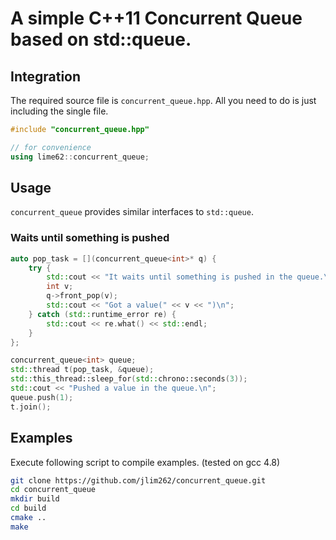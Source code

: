
# A simple C++11 Concurrent Queue based on std::queue.

## Integration

The required source file is `concurrent_queue.hpp`. All you need to do is just including the single file. 
  
```cpp
#include "concurrent_queue.hpp"

// for convenience
using lime62::concurrent_queue;
```

## Usage

`concurrent_queue` provides similar interfaces to `std::queue`. 

### Waits until something is pushed 

```cpp
auto pop_task = [](concurrent_queue<int>* q) {
    try {
        std::cout << "It waits until something is pushed in the queue.\n";
        int v;
        q->front_pop(v);
        std::cout << "Got a value(" << v << ")\n";
    } catch (std::runtime_error re) {
        std::cout << re.what() << std::endl;
    }
};

concurrent_queue<int> queue;
std::thread t(pop_task, &queue);
std::this_thread::sleep_for(std::chrono::seconds(3));
std::cout << "Pushed a value in the queue.\n";
queue.push(1);
t.join();
```

## Examples

Execute following script to compile examples. (tested on gcc 4.8)

```bash
git clone https://github.com/jlim262/concurrent_queue.git
cd concurrent_queue
mkdir build
cd build 
cmake ..
make
```
